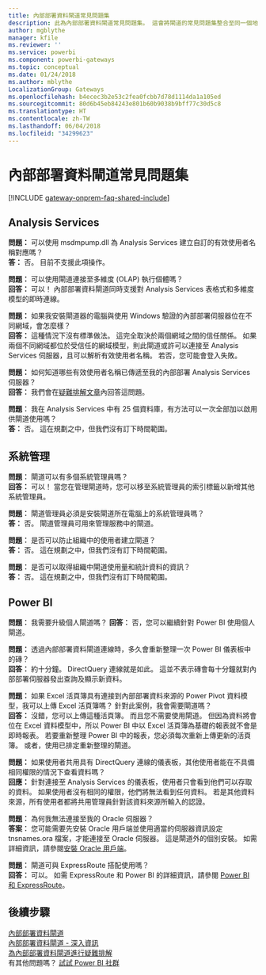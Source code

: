 ```yaml
---
title: 內部部署資料閘道常見問題集
description: 此為內部部署資料閘道常見問題集。 這會將閘道的常見問題集整合至同一個地方。
author: mgblythe
manager: kfile
ms.reviewer: ''
ms.service: powerbi
ms.component: powerbi-gateways
ms.topic: conceptual
ms.date: 01/24/2018
ms.author: mblythe
LocalizationGroup: Gateways
ms.openlocfilehash: b4ecec3b2e53c2fea0fcbb7d78d1114da1a105ed
ms.sourcegitcommit: 80d6b45eb84243e801b60b9038b9bff77c30d5c8
ms.translationtype: HT
ms.contentlocale: zh-TW
ms.lasthandoff: 06/04/2018
ms.locfileid: "34299623"
---
```

# <a name="on-premises-data-gateway-faq"></a>內部部署資料閘道常見問題集
<!-- Shared FAQ shared Include -->
[!INCLUDE [gateway-onprem-faq-shared-include](./includes/gateway-onprem-faq-shared-include.md)]

## <a name="analysis-services"></a>Analysis Services
**問題：** 可以使用 msdmpump.dll 為 Analysis Services 建立自訂的有效使用者名稱對應嗎？  
**答：** 否。 目前不支援此項操作。

**問題：** 可以使用閘道連接至多維度 (OLAP) 執行個體嗎？  
**回答：** 可以！ 內部部署資料閘道同時支援對 Analysis Services 表格式和多維度模型的即時連線。

**問題：** 如果我安裝閘道器的電腦與使用 Windows 驗證的內部部署伺服器位在不同網域，會怎麼樣？  
**回答：** 這種情況下沒有標準做法。 這完全取決於兩個網域之間的信任關係。 如果兩個不同網域都位於受信任的網域模型，則此閘道或許可以連接至 Analysis Services 伺服器，且可以解析有效使用者名稱。 若否，您可能會登入失敗。

**問題：** 如何知道哪些有效使用者名稱已傳遞至我的內部部署 Analysis Services 伺服器？  
**回答︰** 我們會在[疑難排解文章](service-gateway-onprem-tshoot.md)內回答這問題。

**問題︰** 我在 Analysis Services 中有 25 個資料庫，有方法可以一次全部加以啟用供閘道使用嗎？  
**答：** 否。 這在規劃之中，但我們沒有訂下時間範圍。

## <a name="administration"></a>系統管理
**問題︰** 閘道可以有多個系統管理員嗎？  
**回答：** 可以！ 當您在管理閘道時，您可以移至系統管理員的索引標籤以新增其他系統管理員。

**問題︰** 閘道管理員必須是安裝閘道所在電腦上的系統管理員嗎？  
**答：** 否。 閘道管理員可用來管理服務中的閘道。

**問題︰** 是否可以防止組織中的使用者建立閘道？  
**答：** 否。 這在規劃之中，但我們沒有訂下時間範圍。

**問題︰** 是否可以取得組織中閘道使用量和統計資料的資訊？  
**答：** 否。 這在規劃之中，但我們沒有訂下時間範圍。

## <a name="power-bi"></a>Power BI
**問題︰** 我需要升級個人閘道嗎？
**回答︰** 否，您可以繼續針對 Power BI 使用個人閘道。

**問題：** 透過內部部署資料閘道連線時，多久會重新整理一次 Power BI 儀表板中的磚？  
**回答：** 約十分鐘。 DirectQuery 連線就是如此。 這並不表示磚會每十分鐘就對內部部署伺服器發出查詢及顯示新資料。

**問題：** 如果 Excel 活頁簿具有連接到內部部署資料來源的 Power Pivot 資料模型，我可以上傳 Excel 活頁簿嗎？ 針對此案例，我會需要閘道嗎？  
**回答：** 沒錯，您可以上傳這種活頁簿。 而且您不需要使用閘道。 但因為資料將會位在 Excel 資料模型中，所以 Power BI 中以 Excel 活頁簿為基礎的報表就不會是即時報表。 若要重新整理 Power BI 中的報表，您必須每次重新上傳更新的活頁簿。 或者，使用已排定重新整理的閘道。

**問題：** 如果使用者共用具有 DirectQuery 連線的儀表板，其他使用者能在不具備相同權限的情況下查看資料嗎？  
**回應：** 針對連接至 Analysis Services 的儀表板，使用者只會看到他們可以存取的資料。 如果使用者沒有相同的權限，他們將無法看到任何資料。 若是其他資料來源，所有使用者都將共用管理員針對該資料來源所輸入的認證。

**問題︰** 為何我無法連接至我的 Oracle 伺服器？  
**答案︰** 您可能需要先安裝 Oracle 用戶端並使用適當的伺服器資訊設定 tnsnames.ora 檔案，才能連接至 Oracle 伺服器。 這是閘道外的個別安裝。 如需詳細資訊，請參閱[安裝 Oracle 用戶端](service-gateway-onprem-manage-oracle.md#installing-the-oracle-client)。

**問題︰** 閘道可與 ExpressRoute 搭配使用嗎？  
**回答：** 可以。 如需 ExpressRoute 和 Power BI 的詳細資訊，請參閱 [Power BI 和 ExpressRoute](service-admin-power-bi-expressroute.md)。

## <a name="next-steps"></a>後續步驟
[內部部署資料閘道](service-gateway-onprem.md)  
[內部部署資料閘道 - 深入資訊](service-gateway-onprem-indepth.md)  
[為內部部署資料閘道進行疑難排解](service-gateway-onprem-tshoot.md)  
有其他問題嗎？ [試試 Power BI 社群](http://community.powerbi.com/)

